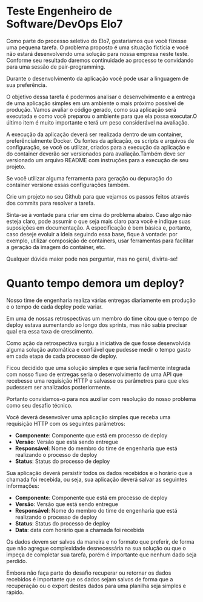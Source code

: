 # Teste Engenheiro de Software/DevOps Elo7

Como parte do processo seletivo do Elo7, gostaríamos que você fizesse uma pequena tarefa. O problema proposto é uma situação fictícia e você não estará desenvolvendo uma solução para nossa empresa neste teste. Conforme seu resultado daremos continuidade ao processo te convidando para uma sessão de pair-programming.
 
Durante o desenvolvimento da aplicação você pode usar a linguagem de sua preferência.

O objetivo dessa tarefa é podermos analisar o desenvolvimento e a entrega de uma aplicação simples em um ambiente o mais próximo possível de produção. Vamos avaliar o código gerado, como sua aplicação será executada e como você preparou o ambiente para que ela possa executar.O último item é muito importante e terá um peso considerável na avaliação.

A execução da aplicação deverá ser realizada dentro de um container, preferêncialmente Docker. Os fontes da aplicação, os scripts e arquivos de configuração, se você os utilizar, criados para a execução da aplicação e do container deverão ser versionados para avaliação.Também deve ser versionado um arquivo README com instruções para a execução de seu projeto.

Se você utilizar alguma ferramenta para geração ou depuração do container versione essas configurações também.
 
Crie um projeto no seu Github para que vejamos os passos feitos através dos commits para resolver a tarefa.

Sinta-se à vontade para criar em cima do problema abaixo. Caso algo não esteja claro, pode assumir o que seja mais claro para você e indique suas suposições em documentação. A especificação é bem básica e, portanto, caso deseje evoluir a ideia seguindo essa base, fique à vontade: por exemplo, utilizar composição de containers, usar ferramentas para facilitar a geração da imagem do container, etc.

Qualquer dúvida maior pode nos perguntar, mas no geral, divirta-se!

# Quanto tempo demora um deploy?

Nosso time de engenharia realiza várias entregas diariamente em produção e o tempo de cada deploy pode variar.

Em uma de nossas retrospectivas um membro do time citou que o tempo de deploy estava aumentando ao longo dos sprints, mas não sabia precisar qual era essa taxa de crescimento.

Como ação da retrospectiva surgiu a iniciativa de que fosse desenvolvida alguma solução automática e confiável que pudesse medir o tempo gasto em cada etapa de cada processo de deploy. 

Ficou decidido que uma solução simples e que seria facilmente integrada com nosso fluxo de entregas seria o desenvolvimento de uma API que recebesse uma requisição HTTP e salvasse os parâmetros para que eles pudessem ser analizados posteriormente.

Portanto convidamos-o para nos auxiliar com resolução do nosso problema como seu desafio técnico.

Você deverá desenvolver uma aplicação simples que receba uma requisição HTTP com os seguintes parâmetros: 
* **Componente**: Componente que está em processo de deploy
* **Versão**: Versão que está sendo entregue
* **Responsável**: Nome do membro do time de engenharia que está realizando o processo de deploy
* **Status**: Status do processo de deploy

Sua aplicação deverá persistir todos os dados recebidos e o horário que a chamada foi recebida, ou seja, sua aplicação deverá salvar as seguintes informações:
* **Componente**: Componente que está em processo de deploy
* **Versão**: Versão que está sendo entregue
* **Responsável**: Nome do membro do time de engenharia que está realizando o processo de deploy
* **Status**: Status do processo de deploy
* **Data**: data com horário que a chamada foi recebida

Os dados devem ser salvos da maneira e no formato que preferir, de forma que não agregue complexidade desnecessária na sua solução ou que o impeça de completar sua tarefa, porém é importante que nenhum dado seja perdido.

Embora não faça parte do desafio recuperar ou retornar os dados recebidos é importante que os dados sejam salvos de forma que a recuperação ou o export destes dados para uma planilha seja simples e rápido.
